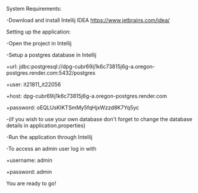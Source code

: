 System Requirements:

  -Download and install Intellij IDEA https://www.jetbrains.com/idea/


Setting up the application:

  -Open the project in Intellij


  -Setup a postgres database in Intellij 
  
  +url: jdbc:postgresql://dpg-cubr69ij1k6c73815j6g-a.oregon-postgres.render.com:5432/postgres
  
  +user: it21811_it22056 
  
  +host: dpg-cubr69ij1k6c73815j6g-a.oregon-postgres.render.com 
  
  +password: oEQLUsKIKTSmMy5fqHjxWzzd8K7Yq5yc 
  
  -(if you wish to use your own database don't forget to change the database details in application.properties) 


  -Run the application through Intellij


  -To access an admin user log in with 
  
  +username: admin 
  
  +password: admin 


You are ready to go!
